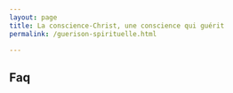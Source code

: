 ```yaml
---
layout: page
title: La conscience-Christ, une conscience qui guérit
permalink: /guerison-spirituelle.html

---
```

<style type="text/css">
  .block-left {
    width: 100%;
  }
  .block-right {
    display: none;
  }
</style>

<h2>Faq</h2>
